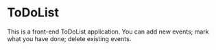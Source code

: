 # ToDoList
This is a front-end ToDoList application. You can add new events; mark what you have done; delete existing events.
